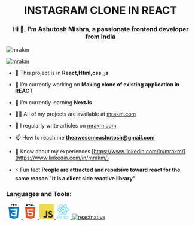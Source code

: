 <h1 align="center">INSTAGRAM CLONE IN REACT</h1>
<h3 align="center">Hi 👋, I'm Ashutosh Mishra, a passionate frontend developer from India </h3>

<p align="left"> <img src="https://komarev.com/ghpvc/?username=mrakm&label=Profile%20views&color=0e75b6&style=flat" alt="mrakm" /> </p>

<p align="left"> <a href="https://github.com/ryo-ma/github-profile-trophy"><img src="https://github-profile-trophy.vercel.app/?username=mrakm" alt="mrakm" /></a> </p>

- 💬 This project is in **React,Html,css ,js**
- 🔭 I’m currently working on **Making clone of existing application in REACT**

- 🌱 I’m currently learning **NextJs**

- 👨‍💻 All of my projects are available at [mrakm.com](mrakm.com)

- 📝 I regularly write articles on [mrakm.com](mrakm.com)



- 📫 How to reach me **theawesomeashutosh@gmail.com**

- 📄 Know about my experiences [https://www.linkedin.com/in/mrakm/](https://www.linkedin.com/in/mrakm/)

- ⚡ Fun fact **People are attracted and repulsive toward react for the same reason "It is a client side reactive library"**


<h3 align="left">Languages and Tools:</h3>
<p align="left"> <a href="https://www.w3schools.com/css/" target="_blank"> <img src="https://raw.githubusercontent.com/devicons/devicon/master/icons/css3/css3-original-wordmark.svg" alt="css3" width="40" height="40"/> </a> <a href="https://www.w3.org/html/" target="_blank"> <img src="https://raw.githubusercontent.com/devicons/devicon/master/icons/html5/html5-original-wordmark.svg" alt="html5" width="40" height="40"/> </a> <a href="https://developer.mozilla.org/en-US/docs/Web/JavaScript" target="_blank"> <img src="https://raw.githubusercontent.com/devicons/devicon/master/icons/javascript/javascript-original.svg" alt="javascript" width="40" height="40"/> </a> <a href="https://reactjs.org/" target="_blank"> <img src="https://raw.githubusercontent.com/devicons/devicon/master/icons/react/react-original-wordmark.svg" alt="react" width="40" height="40"/> </a> <a href="https://reactnative.dev/" target="_blank"> <img src="https://reactnative.dev/img/header_logo.svg" alt="reactnative" width="40" height="40"/> </a> </p>
